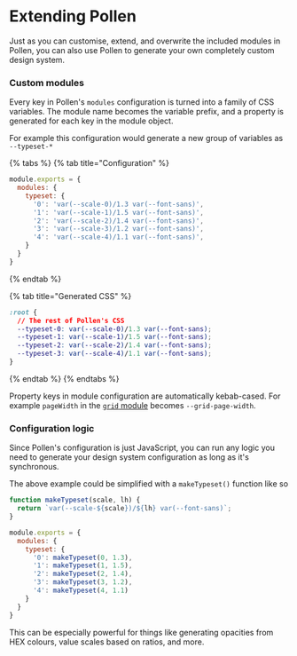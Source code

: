 # Extending Pollen

Just as you can customise, extend, and overwrite the included modules in Pollen, you can also use Pollen to generate your own completely custom design system.&#x20;

### Custom modules

Every key in Pollen's `modules` configuration is turned into a family of CSS variables. The module name becomes the variable prefix, and a property is generated for each key in the module object.

For example this configuration would generate a new group of variables as `--typeset-*`

{% tabs %}
{% tab title="Configuration" %}
```javascript
module.exports = {
  modules: {
    typeset: {
      '0': 'var(--scale-0)/1.3 var(--font-sans)',
      '1': 'var(--scale-1)/1.5 var(--font-sans)',
      '2': 'var(--scale-2)/1.4 var(--font-sans)',
      '3': 'var(--scale-3)/1.2 var(--font-sans)',
      '4': 'var(--scale-4)/1.1 var(--font-sans)',
    }
  }
}
```
{% endtab %}

{% tab title="Generated CSS" %}
```css
:root {
  // The rest of Pollen's CSS
  --typeset-0: var(--scale-0)/1.3 var(--font-sans);
  --typeset-1: var(--scale-1)/1.5 var(--font-sans);
  --typeset-2: var(--scale-2)/1.4 var(--font-sans);
  --typeset-3: var(--scale-4)/1.1 var(--font-sans);
}
```
{% endtab %}
{% endtabs %}

Property keys in module configuration are automatically kebab-cased. For example `pageWidth` in the [`grid` module](../../modules/grid.md) becomes `--grid-page-width`.

### Configuration logic

Since Pollen's configuration is just JavaScript, you can run any logic you need to generate your design system configuration as long as it's synchronous.&#x20;

The above example could be simplified with a `makeTypeset()` function like so

```javascript
function makeTypeset(scale, lh) {
  return `var(--scale-${scale})/${lh} var(--font-sans)`;
}

module.exports = {
  modules: {
    typeset: {
      '0': makeTypeset(0, 1.3),
      '1': makeTypeset(1, 1.5),
      '2': makeTypeset(2, 1.4),
      '3': makeTypeset(3, 1.2),
      '4': makeTypeset(4, 1.1)
    }
  }
}
```

This can be especially powerful for things like generating opacities from HEX colours, value scales based on ratios, and more.
